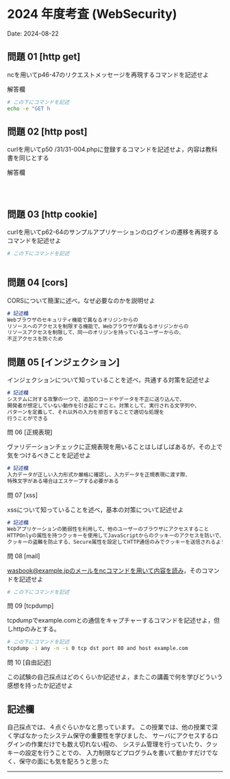 # 2024 年度考査 (WebSecurity)

Date: 2024-08-22

## 問題 01 [http get]

ncを用いてp46-47のリクエストメッセージを再現するコマンドを記述せよ

解答欄

```bash
# この下にコマンドを記述
echo -e "GET h


```

## 問題 02 [http post]

curlを用いてp50 /31/31-004.phpに登録するコマンドを記述せよ，内容は教科書を同じとする

解答欄

```bash




```
## 問題 03 [http cookie]

curlを用いてp62-64のサンプルアプリケーションのログインの遷移を再現するコマンドを記述せよ


```bash
# この下にコマンドを記述



```
## 問題 04 [cors]

CORSについて簡潔に述べ，なぜ必要なのかを説明せよ

```md
# 記述欄
Webブラウザのセキュリティ機能で異なるオリジンからの
リソースへのアクセスを制限する機能で、Webブラウザが異なるオリジンからの
リソースアクセスを制限して、同一のオリジンを持っているユーザーからの、
不正アクセスを防ぐため

```
## 問題 05 [インジェクション]

インジェクションについて知っていることを述べ，共通する対策を記述せよ

```md
# 記述欄
システムに対する攻撃の一つで、追加のコードやデータを不正に送り込んで、
開発者が想定していない動作を引き起こすこと。対策として、実行される文字列や、
パターンを定義して、それ以外の入力を拒否することで適切な処理を
行うことができる

```
問 06 [正規表現]

ヴァリデーションチェックに正規表現を用いることはしばしばあるが，その上で気をつけるべきことを記述せよ

```md
# 記述欄
入力データが正しい入力形式か厳格に確認し、入力データを正規表現に渡す際、
特殊文字がある場合はエスケープする必要がある

```
問 07 [xss]

xssについて知っていることを述べ，基本の対策について記述せよ

```md
# 記述欄
Webアプリケーションの脆弱性を利用して、他のユーザーのブラウザにアクセスすること
HTTPOnlyの属性を持つクッキーを使用してJavaScriptからのクッキーのアクセスを防いで、
クッキーの盗難を防止する、Secure属性を設定してHTTP通信のみでクッキーを送信されるようにする

```
問 08 [mail]

wasbook@example.jpのメールをncコマンドを用いて内容を読み，そのコマンドを記述せよ

```bash
# この下にコマンドを記述


```
問 09 [tcpdump]

tcpdumpでexample.comとの通信をキャプチャーするコマンドを記述せよ，但しhttpのみとする。

```bash
# この下にコマンドを記述
tcpdump -i any -n -s 0 tcp dst port 80 and host example.com


```
問 10 [自由記述]

この試験の自己採点はどのくらいか記述せよ，またこの講義で何を学びどういう感想を持ったか記述せよ

記述欄
------------------------------------------
自己採点では、４点ぐらいかなと思っています。
この授業では、他の授業で深く学ばなかったシステム保守の重要性を学びました、
サーバにアクセスするログインの作業だけでも数え切れない程の、
システム管理を行っていたり、クッキーの設定を行うことでの、
入力制限などプログラムを書いて動かすだけでなく、保守の面にも気を配ろうと思った

------------------------------------------
